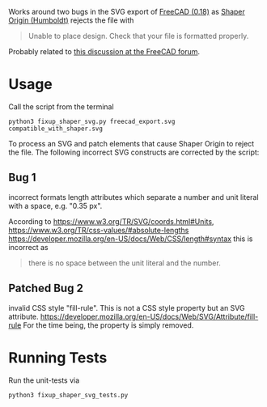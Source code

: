 Works around two bugs in the SVG export of [FreeCAD (0.18)](https://freecadweb.org) as
[Shaper Origin (Humboldt)](https://www.shapertools.com) rejects the file with

  > Unable to place design. Check that your file is formatted properly.

Probably related to [this discussion at the FreeCAD forum](https://forum.freecadweb.org/viewtopic.php?style=10&f=3&t=45416).

# Usage

Call the script from the terminal

```
python3 fixup_shaper_svg.py freecad_export.svg compatible_with_shaper.svg
```

To process an SVG and patch elements that cause Shaper Origin to reject the file.
The following incorrect SVG constructs are corrected by the script: 

## Bug 1
incorrect formats length attributes which
separate a number and unit literal with a space, e.g. "0.35 px".

According to https://www.w3.org/TR/SVG/coords.html#Units,
  https://www.w3.org/TR/css-values/#absolute-lengths
  https://developer.mozilla.org/en-US/docs/Web/CSS/length#syntax
this is incorrect as
  > there is no space between the unit literal and the number.

## Patched Bug 2 
invalid CSS style "fill-rule". This is not a CSS style property
but an SVG attribute.
  https://developer.mozilla.org/en-US/docs/Web/SVG/Attribute/fill-rule
For the time being, the property is simply removed.

# Running Tests

Run the unit-tests via

```
python3 fixup_shaper_svg_tests.py
```
